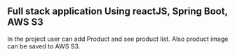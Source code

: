 ## Full stack application Using reactJS, Spring Boot, AWS S3 

In the project user can add Product and see product list. Also product image can be saved to AWS S3.

